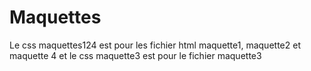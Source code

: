 # Maquettes

Le css maquettes124 est pour les fichier html maquette1, maquette2 et maquette 4
et le css maquette3 est pour le fichier maquette3
